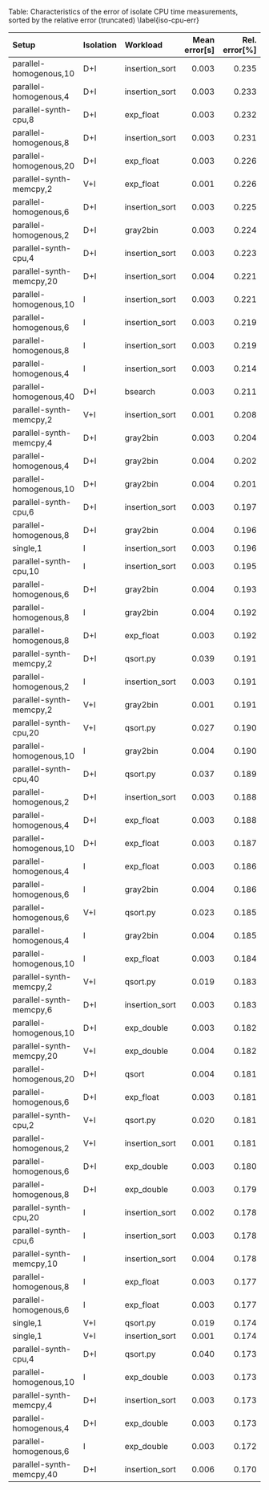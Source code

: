 
Table: Characteristics of the error of isolate CPU time measurements, sorted by the relative error (truncated) \label{iso-cpu-err}

|Setup                    |Isolation |Workload       | Mean error[s]| Rel. error[%]|
|:------------------------|:---------|:--------------|-------------:|-------------:|
|parallel-homogenous,10   |D+I       |insertion_sort |         0.003|         0.235|
|parallel-homogenous,4    |D+I       |insertion_sort |         0.003|         0.233|
|parallel-synth-cpu,8     |D+I       |exp_float      |         0.003|         0.232|
|parallel-homogenous,8    |D+I       |insertion_sort |         0.003|         0.231|
|parallel-homogenous,20   |D+I       |exp_float      |         0.003|         0.226|
|parallel-synth-memcpy,2  |V+I       |exp_float      |         0.001|         0.226|
|parallel-homogenous,6    |D+I       |insertion_sort |         0.003|         0.225|
|parallel-homogenous,2    |D+I       |gray2bin       |         0.003|         0.224|
|parallel-synth-cpu,4     |D+I       |insertion_sort |         0.003|         0.223|
|parallel-synth-memcpy,20 |D+I       |insertion_sort |         0.004|         0.221|
|parallel-homogenous,10   |I         |insertion_sort |         0.003|         0.221|
|parallel-homogenous,6    |I         |insertion_sort |         0.003|         0.219|
|parallel-homogenous,8    |I         |insertion_sort |         0.003|         0.219|
|parallel-homogenous,4    |I         |insertion_sort |         0.003|         0.214|
|parallel-homogenous,40   |D+I       |bsearch        |         0.003|         0.211|
|parallel-synth-memcpy,2  |V+I       |insertion_sort |         0.001|         0.208|
|parallel-synth-memcpy,4  |D+I       |gray2bin       |         0.003|         0.204|
|parallel-homogenous,4    |D+I       |gray2bin       |         0.004|         0.202|
|parallel-homogenous,10   |D+I       |gray2bin       |         0.004|         0.201|
|parallel-synth-cpu,6     |D+I       |insertion_sort |         0.003|         0.197|
|parallel-homogenous,8    |D+I       |gray2bin       |         0.004|         0.196|
|single,1                 |I         |insertion_sort |         0.003|         0.196|
|parallel-synth-cpu,10    |I         |insertion_sort |         0.003|         0.195|
|parallel-homogenous,6    |D+I       |gray2bin       |         0.004|         0.193|
|parallel-homogenous,8    |I         |gray2bin       |         0.004|         0.192|
|parallel-homogenous,8    |D+I       |exp_float      |         0.003|         0.192|
|parallel-synth-memcpy,2  |D+I       |qsort.py       |         0.039|         0.191|
|parallel-homogenous,2    |I         |insertion_sort |         0.003|         0.191|
|parallel-synth-memcpy,2  |V+I       |gray2bin       |         0.001|         0.191|
|parallel-synth-cpu,20    |V+I       |qsort.py       |         0.027|         0.190|
|parallel-homogenous,10   |I         |gray2bin       |         0.004|         0.190|
|parallel-synth-cpu,40    |D+I       |qsort.py       |         0.037|         0.189|
|parallel-homogenous,2    |D+I       |insertion_sort |         0.003|         0.188|
|parallel-homogenous,4    |D+I       |exp_float      |         0.003|         0.188|
|parallel-homogenous,10   |D+I       |exp_float      |         0.003|         0.187|
|parallel-homogenous,4    |I         |exp_float      |         0.003|         0.186|
|parallel-homogenous,6    |I         |gray2bin       |         0.004|         0.186|
|parallel-homogenous,6    |V+I       |qsort.py       |         0.023|         0.185|
|parallel-homogenous,4    |I         |gray2bin       |         0.004|         0.185|
|parallel-homogenous,10   |I         |exp_float      |         0.003|         0.184|
|parallel-synth-memcpy,2  |V+I       |qsort.py       |         0.019|         0.183|
|parallel-synth-memcpy,6  |D+I       |insertion_sort |         0.003|         0.183|
|parallel-homogenous,10   |D+I       |exp_double     |         0.003|         0.182|
|parallel-synth-memcpy,20 |V+I       |exp_double     |         0.004|         0.182|
|parallel-homogenous,20   |D+I       |qsort          |         0.004|         0.181|
|parallel-homogenous,6    |D+I       |exp_float      |         0.003|         0.181|
|parallel-synth-cpu,2     |V+I       |qsort.py       |         0.020|         0.181|
|parallel-homogenous,2    |V+I       |insertion_sort |         0.001|         0.181|
|parallel-homogenous,6    |D+I       |exp_double     |         0.003|         0.180|
|parallel-homogenous,8    |D+I       |exp_double     |         0.003|         0.179|
|parallel-synth-cpu,20    |I         |insertion_sort |         0.002|         0.178|
|parallel-synth-cpu,6     |I         |insertion_sort |         0.003|         0.178|
|parallel-synth-memcpy,10 |I         |insertion_sort |         0.004|         0.178|
|parallel-homogenous,8    |I         |exp_float      |         0.003|         0.177|
|parallel-homogenous,6    |I         |exp_float      |         0.003|         0.177|
|single,1                 |V+I       |qsort.py       |         0.019|         0.174|
|single,1                 |V+I       |insertion_sort |         0.001|         0.174|
|parallel-synth-cpu,4     |D+I       |qsort.py       |         0.040|         0.173|
|parallel-homogenous,10   |I         |exp_double     |         0.003|         0.173|
|parallel-synth-memcpy,4  |D+I       |insertion_sort |         0.003|         0.173|
|parallel-homogenous,4    |D+I       |exp_double     |         0.003|         0.173|
|parallel-homogenous,6    |I         |exp_double     |         0.003|         0.172|
|parallel-synth-memcpy,40 |D+I       |insertion_sort |         0.006|         0.170|
